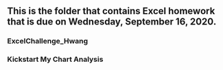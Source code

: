 ## This is the folder that contains Excel homework that is due on Wednesday, September 16, 2020.
### ExcelChallenge_Hwang <br>
### Kickstart My Chart Analysis
